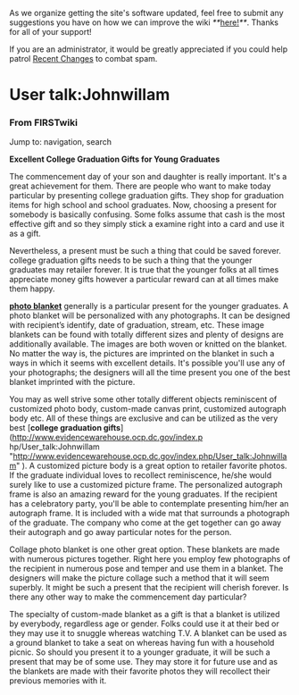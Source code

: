 As we organize getting the site's software updated, feel free to submit any
suggestions you have on how we can improve the wiki
_**_[here!](/index.php/User:Hallry/Suggestions "User:Hallry/Suggestions"
)_**_. Thanks for all of your support!

If you are an administrator, it would be greatly appreciated if you could help
patrol [Recent Changes](/index.php/Special:Recentchanges
"Special:Recentchanges" ) to combat spam.

# User talk:Johnwillam

### From FIRSTwiki

Jump to: navigation, search

**Excellent College Graduation Gifts for Young Graduates**

  

The commencement day of your son and daughter is really important. It's a
great achievement for them. There are people who want to make today particular
by presenting college graduation gifts. They shop for graduation items for
high school and school graduates. Now, choosing a present for somebody is
basically confusing. Some folks assume that cash is the most effective gift
and so they simply stick a examine right into a card and use it as a gift.

Nevertheless, a present must be such a thing that could be saved forever.
college graduation gifts needs to be such a thing that the younger graduates
may retailer forever. It is true that the younger folks at all times
appreciate money gifts however a particular reward can at all times make them
happy.

[**photo blanket**](http://www.thememoriesplace.com/
"http://www.thememoriesplace.com/" ) generally is a particular present for the
younger graduates. A photo blanket will be personalized with any photographs.
It can be designed with recipient’s identify, date of graduation, stream, etc.
These image blankets can be found with totally different sizes and plenty of
designs are additionally available. The images are both woven or knitted on
the blanket. No matter the way is, the pictures are imprinted on the blanket
in such a ways in which it seems with excellent details. It's possible you'll
use any of your photographs; the designers will all the time present you one
of the best blanket imprinted with the picture.

You may as well strive some other totally different objects reminiscent of
customized photo body, custom-made canvas print, customized autograph body
etc. All of these things are exclusive and can be utilized as the very best
[**college graduation gifts**](http://www.evidencewarehouse.ocp.dc.gov/index.p
hp/User_talk:Johnwillam
"http://www.evidencewarehouse.ocp.dc.gov/index.php/User_talk:Johnwillam" ). A
customized picture body is a great option to retailer favorite photos. If the
graduate individual loves to recollect reminiscence, he/she would surely like
to use a customized picture frame. The personalized autograph frame is also an
amazing reward for the young graduates. If the recipient has a celebratory
party, you'll be able to contemplate presenting him/her an autograph frame. It
is included with a wide mat that surrounds a photograph of the graduate. The
company who come at the get together can go away their autograph and go away
particular notes for the person.

Collage photo blanket is one other great option. These blankets are made with
numerous pictures together. Right here you employ few photographs of the
recipient in numerous pose and temper and use them in a blanket. The designers
will make the picture collage such a method that it will seem superbly. It
might be such a present that the recipient will cherish forever. Is there any
other way to make the commencement day particular?

The specialty of custom-made blanket as a gift is that a blanket is utilized
by everybody, regardless age or gender. Folks could use it at their bed or
they may use it to snuggle whereas watching T.V. A blanket can be used as a
ground blanket to take a seat on whereas having fun with a household picnic.
So should you present it to a younger graduate, it will be such a present that
may be of some use. They may store it for future use and as the blankets are
made with their favorite photos they will recollect their previous memories
with it.

